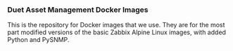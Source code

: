 ### Duet Asset Management Docker Images

This is the repository for Docker images that we use. They are for the most part modified versions of the basic Zabbix Alpine Linux images, with added Python and PySNMP.
